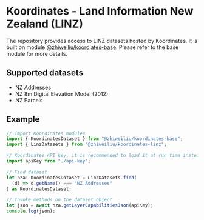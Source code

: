 # Koordinates - Land Information New Zealand (LINZ)

The repository provides access to LINZ datasets hosted by Koordinates. It is built on module [@zhiweiliu/koordiates-base](https://www.npmjs.com/package/@zhiweiliu/koordinates-base). Please refer to the base module for more details.

## Supported datasets

- NZ Addresses
- NZ 8m Digital Elevation Model (2012)
- NZ Parcels

## Example

```typescript
// import Koordinates modules
import { KoordinatesDataset } from "@zhiweiliu/koordinates-base";
import { LinzDatasets } from "@zhiweiliu/koordinates-linz";

// Koordinates API key, it is recommended to load it at run time instead of hard-coding it in a file
import apiKey from "./api-key";

// Find dataset
let nza: KoordinatesDataset = LinzDatasets.find(
  (d) => d.getName() === "NZ Addresses"
) as KoordinatesDataset;

// Invoke methods on the dataset object
let json = await nza.getLayerCapabilitiesJson(apiKey);
console.log(json);
```
